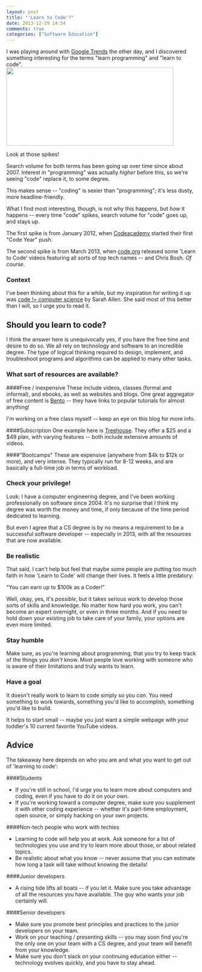 ```yaml
---
layout: post
title: "'Learn to Code'?"
date: 2013-12-29 14:54
comments: true
categories: ["Software Education"]
---
```


I was playing around with [Google Trends](http://www.google.ca/trends/explore#q=%22learn%20to%20code%22%2C%20%22learn%20programming%22&cmpt=q) the other day, and I discovered something interesting for the terms "learn programming" and "learn to code".  
<a href="http://www.google.ca/trends/explore#q=%22learn%20to%20code%22%2C%20%22learn%20programming%22&cmpt=q">
  <img src="{{ root_url }}/images/search_graph.png" width="443" height="207">
</a>

Look at those spikes!

<!-- more -->

Search volume for both terms has been going up over time since about 2007.
Interest in "programming" was actually *higher* before this, so we're seeing "code" replace it, to some degree.

This makes sense -- "coding" is sexier than "programming"; it's less dusty, more headline-friendly.

What I find most interesting, though, is not why this happens, but *how* it happens -- every time "code" spikes, search volume for "code" goes up, and stays up.

The first spike is from January 2012, when [Codeacademy](http://www.codeacademy.com) started their first "Code Year" push.

The second spike is from March 2013, when [code.org](http://www.code.org) released some 'Learn to Code' videos featuring all sorts of top tech names -- and Chris Bosh. *Of course.*

### Context

I've been thinking about this for a while, but my inspiration for writing it up was [code != computer science](http://www.ultrasaurus.com/2013/12/code-computer-science/) by Sarah Allen.
She said most of this better than I will, so I urge you to read it.



## Should you learn to code?

I think the answer here is unequivocally yes, if you have the free time and desire to do so.
We all rely on technology and software to an incredible degree.
The type of logical thinking required to design, implement, and troubleshoot programs and algorithms can be applied to many other tasks.

### What sort of resources are available?

####Free / inexpensive
These include videos, classes (formal and informal), and ebooks, as well as websites and blogs.
One great aggregator of free content is [Bento](http://www.bentobox.io/) -- they have links to popular tutorials for almost anything!

I'm working on a free class myself -- keep an eye on this blog for more info.

####Subscription
One example here is [Treehouse](https://teamtreehouse.com). They offer a $25 and a $49 plan, with varying features -- both include extensive amounts of videos.

####"Bootcamps"
These are expensive (anywhere from $4k to $12k or more), and very intense. They typically run for 8-12 weeks, and are basically a full-time job in terms of workload.

### Check your privilege!

Look: I have a computer engineering degree, and I've been working professionally on software since 2004.
It's no surprise that I think my degree was worth the money and time, if only because of the time period dedicated to learning.

But even I agree that a CS degree is by no means a requirement to be a successful software developer -- especially in 2013, with all the resources that are now available.

### Be realistic

That said, I can't help but feel that maybe some people are putting too much faith in how 'Learn to Code' will change their lives.
It feels a little predatory:

"You can earn up to $100k as a Coder!"

Well, okay, yes, it's *possible*, but it takes serious work to develop those sorts of skills and knowledge.
No matter how hard you work, you can't become an expert overnight, or even in three months.
And if you need to hold down your existing job to take care of your family, your options are even more limited.

### Stay humble

Make sure, as you're learning about programming, that you try to keep track of the things you *don't* know.
Most people love working with someone who is aware of their limitations and truly wants to learn.

### Have a goal

It doesn't really work to learn to code simply so you *can*.
You need something to work towards, something you'd like to accomplish, something you'd like to build.

It helps to start small -- maybe you just want a simple webpage with your toddler's 10 current favorite YouTube videos.




## Advice

The takeaway here depends on who you are and what you want to get out of 'learning to code':

####Students
* If you're still in school, I'd urge you to learn more about computers and coding, even if you have to do it on your own.
* If you're working toward a computer degree, make sure you supplement it with other coding experience -- whether it's part-time employment, open source, or simply hacking on your own projects.

####Non-tech people who work with techies
* Learning to code will help you at work. Ask someone for a list of technologies you use and try to learn more about those, or about related topics.
* Be realistic about what you know -- never assume that you can estimate how long a task will take without knowing the details!  

####Junior developers
* A rising tide lifts all boats -- if you let it. Make sure you take advantage of all the resources you have available. The guy who wants your job certainly will.

####Senior developers
* Make sure you promote best principles and practices to the junior developers on your team.
* Work on your teaching / presenting skills -- you may soon find you're the only one on your team with a CS degree, and your team will benefit from your knowledge.
* Make sure you don't slack on your continuing education either -- technology evolves quickly, and you have to stay ahead.
